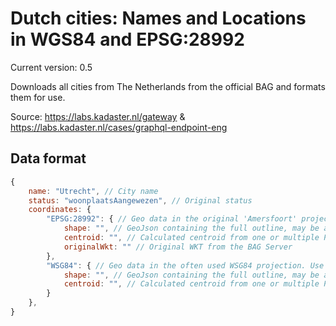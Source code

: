 # Dutch cities: Names and Locations in WGS84 and EPSG:28992

Current version: 0.5

Downloads all cities from The Netherlands from the official BAG and formats them for use.

Source: https://labs.kadaster.nl/gateway & https://labs.kadaster.nl/cases/graphql-endpoint-eng

## Data format

```javascript
{
    name: "Utrecht", // City name
    status: "woonplaatsAangewezen", // Original status
    coordinates: {
        "EPSG:28992": { // Geo data in the original 'Amersfoort' projection
            shape: "", // GeoJson containing the full outline, may be a MultiPolygon
            centroid: "", // Calculated centroid from one or multiple Polygons
            originalWkt: "" // Original WKT from the BAG Server
        },
        "WSG84": { // Geo data in the often used WSG84 projection. Use this if you want to display it on a Google Maps / Leaflet map.
            shape: "", // GeoJson containing the full outline, may be a MultiPolygon
            centroid: "", // Calculated centroid from one or multiple Polygons
        }
    },
}
```
